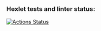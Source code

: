 ### Hexlet tests and linter status:
[![Actions Status](https://github.com/Muhozhukov/js-react-developer-project-12/workflows/hexlet-check/badge.svg)](https://github.com/Muhozhukov/js-react-developer-project-12/actions)